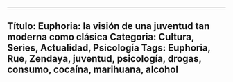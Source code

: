 -----------
Título: Euphoria: la visión de una juventud tan moderna como clásica
Categoria: Cultura, Series, Actualidad, Psicología
Tags: Euphoria, Rue, Zendaya, juventud, psicología, drogas, consumo, cocaína, marihuana, alcohol
-----------


